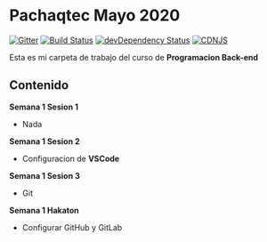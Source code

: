 # Pachaqtec Mayo 2020
[![Gitter](https://badges.gitter.im/Join%20Chat.svg)](https://gitter.im/angular-ui/bootstrap?utm_source=badge&utm_medium=badge&utm_campaign=pr-badge&utm_content=badge)
[![Build Status](https://secure.travis-ci.org/angular-ui/bootstrap.svg)](http://travis-ci.org/angular-ui/bootstrap)
[![devDependency Status](https://david-dm.org/angular-ui/bootstrap/dev-status.svg?branch=master)](https://david-dm.org/angular-ui/bootstrap#info=devDependencies)
[![CDNJS](https://img.shields.io/cdnjs/v/angular-ui-bootstrap.svg)](https://cdnjs.com/libraries/angular-ui-bootstrap/)

Esta es mi carpeta de trabajo del curso de **Programacion Back-end**
## Contenido
**Semana 1 Sesion 1**
- Nada

**Semana 1 Sesion 2**
- Configuracion de **VSCode**

**Semana 1 Sesion 3**
- Git

**Semana 1 Hakaton**
- Configurar GitHub y GitLab